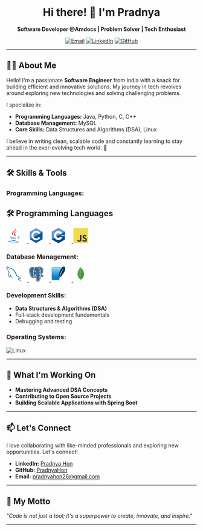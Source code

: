 <h1 align="center">Hi there! 👋 I'm Pradnya</h1>  

<p align="center">
  <b>Software Developer @Amdocs | Problem Solver | Tech Enthusiast</b>
</p>  

<p align="center">
  <a href="mailto:email.pradnyahon@gmail.com"><img src="https://img.shields.io/badge/Email-email.pradnyahon@gmail.com-red" alt="Email"></a>
  <a href="https://www.linkedin.com/in/pradnyahon24"><img src="https://img.shields.io/badge/LinkedIn-Pradnya%20Hon-blue" alt="LinkedIn"></a>
  <a href="https://github.com/PradnyaHon"><img src="https://img.shields.io/badge/GitHub-PradnyaHon-000" alt="GitHub"></a>
</p>  

---

## 👩‍💻 **About Me**  
Hello! I'm a passionate **Software Engineer** from India with a knack for building efficient and innovative solutions. My journey in tech revolves around exploring new technologies and solving challenging problems.  

I specialize in:  
- **Programming Languages:** Java, Python, C, C++  
- **Database Management:** MySQL  
- **Core Skills:** Data Structures and Algorithms (DSA), Linux  

I believe in writing clean, scalable code and constantly learning to stay ahead in the ever-evolving tech world. 🚀  

---

## 🛠️ **Skills & Tools**  

### **Programming Languages:**  
## 🛠️ **Programming Languages**

<p align="left">
  <a href="https://www.linkedin.com/in/pradnyahon24" target="_blank">
    <img src="https://raw.githubusercontent.com/devicons/devicon/master/icons/java/java-original.svg" alt="Java" width="40" height="40" style="margin-right: 15px;"/>
  </a>
  <a href="https://www.linkedin.com/in/pradnyahon24" target="_blank">
    <img src="https://raw.githubusercontent.com/devicons/devicon/master/icons/c/c-original.svg" alt="C" width="40" height="40" style="margin-right: 15px;"/>
  </a>
  <a href="https://www.linkedin.com/in/pradnyahon24" target="_blank">
    <img src="https://raw.githubusercontent.com/devicons/devicon/master/icons/cplusplus/cplusplus-original.svg" alt="C++" width="40" height="40" style="margin-right: 15px;"/>
  </a>
  <a href="https://www.linkedin.com/in/pradnyahon24" target="_blank">
    <img src="https://raw.githubusercontent.com/devicons/devicon/master/icons/javascript/javascript-original.svg" alt="JavaScript" width="40" height="40" style="margin-right: 15px;"/>
  </a>
</p>


### **Database Management:**  
<p align="left">
  <a href="https://www.linkedin.com/in/geeta-hade" target="_blank">
    <img src="https://raw.githubusercontent.com/devicons/devicon/master/icons/mysql/mysql-original.svg" alt="MySQL" width="40" height="40" style="margin-right: 15px;"/>
  </a>
  <a href="https://www.linkedin.com/in/geeta-hade" target="_blank">
    <img src="https://raw.githubusercontent.com/devicons/devicon/master/icons/postgresql/postgresql-original.svg" alt="PostgreSQL" width="40" height="40" style="margin-right: 15px;"/>
  </a>
  <a href="https://www.linkedin.com/in/geeta-hade" target="_blank">
    <img src="https://raw.githubusercontent.com/devicons/devicon/master/icons/sqlite/sqlite-original.svg" alt="SQLite" width="40" height="40" style="margin-right: 15px;"/>
  </a>
  <a href="https://www.linkedin.com/in/geeta-hade" target="_blank">
    <img src="https://raw.githubusercontent.com/devicons/devicon/master/icons/mongodb/mongodb-original.svg" alt="MongoDB" width="40" height="40"/>
  </a>
</p>

### **Development Skills:**  
- **Data Structures & Algorithms (DSA)**  
- Full-stack development fundamentals  
- Debugging and testing  

### **Operating Systems:**  
![Linux](https://img.shields.io/badge/-Linux-FCC624?logo=linux&logoColor=black&style=flat)  

---

## 🚀 **What I'm Working On**  
- **Mastering Advanced DSA Concepts**  
- **Contributing to Open Source Projects**  
- **Building Scalable Applications with Spring Boot**  

---

## 📫 **Let's Connect**  
I love collaborating with like-minded professionals and exploring new opportunities. Let's connect!  
- **LinkedIn:** [Pradnya Hon](https://www.linkedin.com/in/pradnyahon24)  
- **GitHub:** [PradnyaHon](https://github.com/PradnyaHon)  
- **Email:** [pradnyahon26@gmail.com](mailto:email.pradnyahon@gmail.com)  

---

## 🌱 **My Motto**  
*"Code is not just a tool; it's a superpower to create, innovate, and inspire."*  

---
